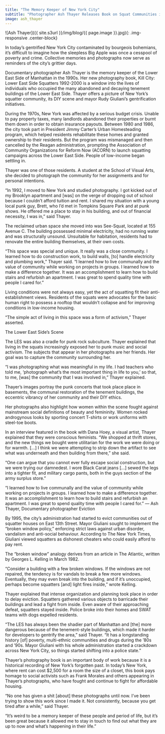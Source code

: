 ```yaml
---
title: "The Memory Keeper of New York City"
subtitle: "Photographer Ash Thayer Releases Book on Squat Communities in Manhattan’s Lower East Side"
image: ash_thayer
---
```


![Ash Thayer]({{ site.s3url }}/img/blog/{{ page.image }}.jpg){: .img-responsive .center-block}

In today’s gentrified New York City contaminated by bourgeois bohemians, it’s difficult to imagine how the sleepless Big Apple was once a cesspool of poverty and crime. Collective memories and photographs now serve as reminders of the city’s grittier days.

Documentary photographer Ash Thayer is the memory keeper of the Lower East Side of Manhattan in the 1990s. Her new photography book, Kill City: Lower East Side Squatters 1992-2000 is a window into the lives of individuals who occupied the many abandoned and decaying tenement buildings of the Lower East Side. Thayer offers a picture of New York’s squatter community, its DIY scene and mayor Rudy Giuliani’s gentrification initiatives.

During the 1970s, New York was affected by a serious budget crisis. Unable to pay property taxes, many landlords abandoned their properties or burnt them down in order to obtain insurance payouts. Between 1980 and 1986, the city took part in President Jimmy Carter’s Urban Homesteading program, which helped residents rehabilitate these homes and granted ownership to their residents. But the program was mismanaged and then cancelled by the Reagan administration, prompting the Association of Community Organizations for Reform Now (ACORN) to launch squatting campaigns across the Lower East Side. People of low-income began settling in.

Thayer was one of those residents. A student at the School of Visual Arts, she decided to photograph the community for her assignments and for personal intentions.

“In 1992, I moved to New York and studied photography. I got kicked out of my Brooklyn apartment and [was] on the verge of dropping out of school because I couldn’t afford tuition and rent. I shared my situation with a young local punk guy, Brett, who I’d met in Tompkins Square Park and at punk shows. He offered me a place to stay in his building, and out of financial necessity, I was in,” said Thayer.

The reclaimed urban space she moved into was See-Squat, located at 155 Avenue C. The building possessed minimal electricity, had no running water and was structurally unsound. Unsuitable for habitation, residents had to renovate the entire building themselves, at their own costs.

“This space was special and unique. It really was a close community. I learned how to do construction work, to build walls, [to] handle electricity and plumbing work,” Thayer said. “I learned how to live communally and the value of community while working on projects in groups. I learned how to make a 
difference together. It was an accomplishment to learn how to build stairs and refurbish an apartment. I was great to spend quality time with people I cared for.”

Living conditions were not always easy, yet the act of squatting fit their anti-establishment views. Residents of the squats were advocates for the basic human right to possess a rooftop that wouldn’t collapse and for improving conditions in low-income housing.

“The simple act of living in this space was a form of activism,” Thayer asserted.
<!--split-->
The Lower East Side’s Scene

The LES was also a cradle for punk rock subculture. Thayer explained that living in the squats increasingly exposed her to punk music and social activism. The subjects that appear in her photographs are her friends. Her goal was to capture the community surrounding her.

“I was photographing what was meaningful in my life. I had teachers who told me, ‘photograph what’s the most important thing in life to you,’ so that, to me, [was] the community that I was involved in,” Thayer explained.

Thayer’s images portray the punk concerts that took place place in basements, the communal restoration of the tenement buildings, the eccentric vibrancy of her community and their DIY ethics.

Her photographs also highlight how women within the scene fought against mainstream social definitions of beauty and femininity. Women rocked androgynous looks by sporting concert T-shirts or work uniforms with steel-toe boots.

In an interview featured in the book with Dana Hoey, a visual artist, Thayer explained that they were conscious feminists. “We shopped at thrift stores, and the new things we bought were utilitarian for the work we were doing or for warmth. […] I think we were attempting to strip down the artifact to see what was underneath and then building from there,” she said.

“One can argue that you cannot ever fully escape social construction, but we were trying our damnedest. I wore Black Carat jeans […] sewed the legs into a tighter fit, and military cargo pants, both in the guys section of the army surplus store.”

“I learned how to live communally and the value of community while working on projects in groups. I learned how to make a difference together. It was an accomplishment to learn how to build stairs and refurbish an apartment. I was great to spend quality time with people I cared for.” — Ash Thayer, Documentary photographer
Eviction

By 1995, the city’s administration had started to evict communities out of squatter houses on East 13th Street. Mayor Giuliani sought to implement the “broken window policy,” enforcing strict laws against urban disorder, vandalism and anti-social behaviour. According to The New York Times, Giuliani viewed squatters as dishonest cheaters who could easily afford to pay rent.

The “broken window” analogy derives from an article in The Atlantic, written by Georges L. Kelling in March 1982.

“Consider a building with a few broken windows. If the windows are not repaired, the tendency is for vandals to break a few more windows. Eventually, they may even break into the building, and if it’s unoccupied, perhaps become squatters [and] light fires inside,” wrote Kelling.

Thayer explained that intense organization and planning took place in order to delay eviction. Squatters gathered various objects to barricade their buildings and lead a fight from inside. Even aware of their approaching defeat, squatters stayed inside. Police broke into their homes and SWAT teams with dogs expelled residents.

“The LES has always been the shadier part of Manhattan and [the] more dangerous because of the tenement-style buildings, which made it harder for developers to gentrify the area,” said Thayer. “It has a longstanding history [of] poverty, multi-ethnic communities and drugs during the ’80s and ’90s. Mayor Giuliani with his whole administration started a crackdown across New York City, so things started shifting into a police state.”

Thayer’s photography book is an important body of work because it is a historical recording of New York’s forgotten past. In today’s New York, where rent can cost $2,500 for a room the size of a closet, this book pays homage to social activists such as Frank Morales and others appearing in Thayer’s photographs, who have fought and continue to fight for affordable housing.

“No one has given a shit [about] these photographs until now. I’ve been trying to show this work since I made it. Not consistently, because you get tired after a while,” said Thayer.

“It’s weird to be a memory keeper of these people and period of life, but it’s been great because it allowed me to stay in touch to find out what they are up to now and what’s happening in their life.”
